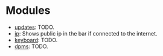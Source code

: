<!-- untitled -->
# Modules

- [updates](/modules/updates): TODO.
- [ip](/modules/ip): Shows public ip in the bar if connected to the internet.
- [keyboard](/modules/keyboard): TODO.
- [dpms](/modules/dpms): TODO.
